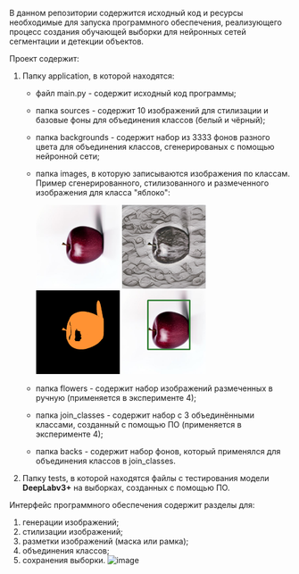 В данном репозитории содержится исходный код и ресурсы необходимые для запуска программного обеспечения,
реализующего процесс создания обучающей выборки для нейронных сетей сегментации и детекции объектов.

Проект содержит:
1) Папку application, в которой находятся:
	- файл main.py - содержит исходный код программы;
	- папка sources - содержит 10 изображений для стилизации и базовые фоны для объединения классов (белый и чёрный);
	- папка backgrounds - содержит набор из 3333 фонов разного цвета для объединения классов, сгенерированых с помощью нейронной сети;
	- папка images, в которую записываются изображения по классам. Пример сгенерированного, стилизованного и размеченного изображения для класса "яблоко":

		<img src="application/images/apple/original/image0.png" width="150" height="150"> <img src="application/images/apple/stylized/image0.png" width="150" height="150">
		<img src="application/images/apple/_kmeans/image0.png" width="150" height="150"> <img src="application/images/apple/_box_kmeans/image0.png" width="150" height="150">
  
  	- папка flowers - содержит набор изображений размеченных в ручную (применяется в эксперименте 4);
   	- папка join_classes - содержит набор с 3 объединёнными классами, созданный с помощью ПО (применяется в эксперименте 4);
   	- папка backs - содержит набор фонов, который применялся для объединения классов в join_classes.
2) Папку tests, в которой находятся файлы c тестирования модели **DeepLabv3+** на выборках, созданных с помощью ПО.

Интерфейс программного обеспечения содержит разделы для:
1) генерации изображений;
2) стилизации изображений;
3) разметки изображений (маска или рамка);
4) объединения классов;
5) сохранения выборки.
![image](https://github.com/Siyra-24-lin/Diplom/assets/91084294/c2539a08-47f3-4f8a-ac47-d172f98b027b)
